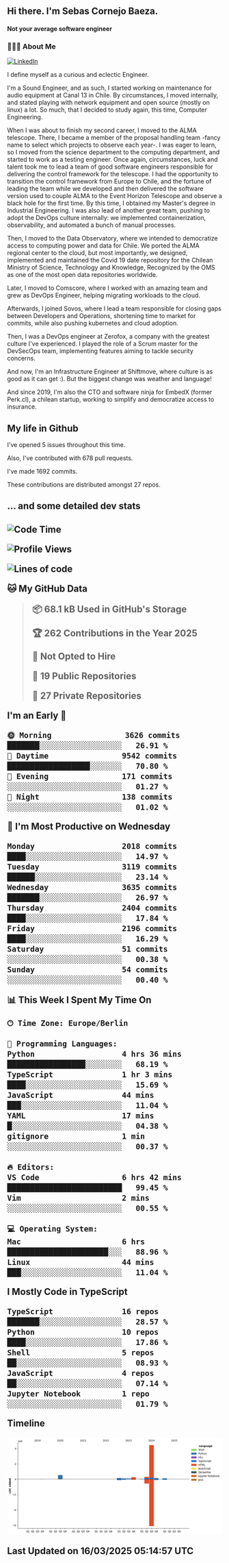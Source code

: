 <h2> Hi there.  I'm Sebas Cornejo Baeza.</h2>
<h4> Not your average software engineer</h4>
<h3> 👨🏻‍💻 About Me </h3>
<a href="http://linkedin.com/in/sebastian-cornejo-baeza/"><img alt="LinkedIn" src="https://img.shields.io/badge/Sebas%20Cornejo%20-informational?style=appveyor&logo=linkedin"></a>


I define myself as a curious and eclectic Engineer.

I'm a Sound Engineer, and as such, I started working on maintenance for audio equipment at Canal 13 in Chile.
By circumstances, I moved internally, and stated playing with network equipment and open source (mostly on linux) 
a lot. So much, that I decided to study again, this time, Computer Engineering.

When I was about to finish my second career, I moved to the ALMA telescope. There, I became a member of the proposal handling team
-fancy name to select which projects to observe each year-. 
I was eager to learn, so I moved from the science department to the computing department, and started to work as 
a testing engineer. Once again, circumstances, luck and talent took me to lead a team of good software engineers 
responsible for delivering the control framework for the telescope. I had the opportunity to transition the control framework from
Europe to Chile, and the fortune of leading the team while we developed and then delivered the software
version used to couple ALMA to the Event Horizon Telescope and observe a black hole for the first time.
By this time, I obtained my Master's degree in Industrial Engineering.
I was also lead of another great team, pushing to adopt the DevOps culture internally: we implemented containerization, observability, and automated a bunch of manual processes.

Then, I moved to the Data Observatory, where we intended to democratize access to computing power
and data for Chile. We ported the ALMA regional center to the cloud, but most importantly, we designed, implemented
and maintained the Covid 19 date repository for the Chilean Ministry of Science, Technology and Knowledge, Recognized by the OMS as one of the most open
data repositories worldwide.

Later, I moved to Comscore, where I worked with an amazing team and grew as DevOps Engineer, helping migrating workloads to the cloud.

Afterwards, I joined Sovos, where I lead a team responsible for closing gaps between Developers and Operations, shortening time to market for commits, while
also pushing kubernetes and cloud adoption.

Then, I was a DevOps engineer at Zerofox, a company with the greatest culture I've experienced. I played the role of a Scrum master for the DevSecOps team,
implementing features aiming to tackle security concerns.

And now, I'm an Infrastructure Engineer at Shiftmove, where culture is as good as it can get :). But the biggest change was weather and language!
 
And since 2019, I'm also the CTO and software ninja for EmbedX (former Perk.cl), a chilean startup, working to simplify and democratize access to insurance.

<h2> My life in Github </h2>

I've opened 5 issues throughout this time.

Also, I've contributed with 678 pull requests.

I've made 1692 commits.

These contributions are distributed amongst 27 repos.

<h2>... and some detailed dev stats<h2>

<!--START_SECTION:waka-->
![Code Time](http://img.shields.io/badge/Code%20Time-1%2C069%20hrs%2051%20mins-blue)

![Profile Views](http://img.shields.io/badge/Profile%20Views-0-blue)

![Lines of code](https://img.shields.io/badge/From%20Hello%20World%20I%27ve%20Written-6.1%20million%20lines%20of%20code-blue)

**🐱 My GitHub Data** 

> 📦 68.1 kB Used in GitHub's Storage 
 > 
> 🏆 262 Contributions in the Year 2025
 > 
> 🚫 Not Opted to Hire
 > 
> 📜 19 Public Repositories 
 > 
> 🔑 27 Private Repositories 
 > 
**I'm an Early 🐤** 

```text
🌞 Morning                3626 commits        ███████░░░░░░░░░░░░░░░░░░   26.91 % 
🌆 Daytime                9542 commits        ██████████████████░░░░░░░   70.80 % 
🌃 Evening                171 commits         ░░░░░░░░░░░░░░░░░░░░░░░░░   01.27 % 
🌙 Night                  138 commits         ░░░░░░░░░░░░░░░░░░░░░░░░░   01.02 % 
```
📅 **I'm Most Productive on Wednesday** 

```text
Monday                   2018 commits        ████░░░░░░░░░░░░░░░░░░░░░   14.97 % 
Tuesday                  3119 commits        ██████░░░░░░░░░░░░░░░░░░░   23.14 % 
Wednesday                3635 commits        ███████░░░░░░░░░░░░░░░░░░   26.97 % 
Thursday                 2404 commits        ████░░░░░░░░░░░░░░░░░░░░░   17.84 % 
Friday                   2196 commits        ████░░░░░░░░░░░░░░░░░░░░░   16.29 % 
Saturday                 51 commits          ░░░░░░░░░░░░░░░░░░░░░░░░░   00.38 % 
Sunday                   54 commits          ░░░░░░░░░░░░░░░░░░░░░░░░░   00.40 % 
```


📊 **This Week I Spent My Time On** 

```text
🕑︎ Time Zone: Europe/Berlin

💬 Programming Languages: 
Python                   4 hrs 36 mins       █████████████████░░░░░░░░   68.19 % 
TypeScript               1 hr 3 mins         ████░░░░░░░░░░░░░░░░░░░░░   15.69 % 
JavaScript               44 mins             ███░░░░░░░░░░░░░░░░░░░░░░   11.04 % 
YAML                     17 mins             █░░░░░░░░░░░░░░░░░░░░░░░░   04.38 % 
gitignore                1 min               ░░░░░░░░░░░░░░░░░░░░░░░░░   00.37 % 

🔥 Editors: 
VS Code                  6 hrs 42 mins       █████████████████████████   99.45 % 
Vim                      2 mins              ░░░░░░░░░░░░░░░░░░░░░░░░░   00.55 % 

💻 Operating System: 
Mac                      6 hrs               ██████████████████████░░░   88.96 % 
Linux                    44 mins             ███░░░░░░░░░░░░░░░░░░░░░░   11.04 % 
```

**I Mostly Code in TypeScript** 

```text
TypeScript               16 repos            ███████░░░░░░░░░░░░░░░░░░   28.57 % 
Python                   10 repos            ████░░░░░░░░░░░░░░░░░░░░░   17.86 % 
Shell                    5 repos             ██░░░░░░░░░░░░░░░░░░░░░░░   08.93 % 
JavaScript               4 repos             ██░░░░░░░░░░░░░░░░░░░░░░░   07.14 % 
Jupyter Notebook         1 repo              ░░░░░░░░░░░░░░░░░░░░░░░░░   01.79 % 
```



**Timeline**

![Lines of Code chart](https://raw.githubusercontent.com/scornejob/scornejob/master/assets/bar_graph.png)


 Last Updated on 16/03/2025 05:14:57 UTC
<!--END_SECTION:waka-->
